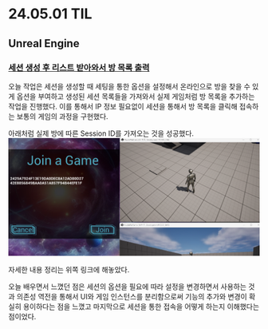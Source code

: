 # 24.05.01 TIL

## Unreal Engine

### [세션 생성 후 리스트 받아와서 방 목록 출력](</Unreal%20Engine/실습/PuzzlePlatforms/PuzzlePlatforms(3).md>)

오늘 작업은 세션을 생성할 때 세팅을 통한 옵션을 설정해서 온라인으로 방을 찾을 수 있게 옵션을 부여하고 생성된 세션 목록들을 가져와서 실제 게임처럼 방 목록을 추가하는 작업을 진행했다. 이를 통해서 IP 정보 필요없이 세션을 통해서 방 목록을 클릭해 접속하는 보통의 게임의 과정을 구현했다.

아래처럼 실제 방에 따른 Session ID를 가져오는 것을 성공했다.
![16](/Assets/Images/Unreal/실습/PuzzlePlatforms/16.png)

자세한 내용 정리는 위쪽 링크에 해놓았다.

오늘 배우면서 느꼈던 점은 세션의 옵션을 필요에 따라 설정을 변경하면서 사용하는 것과 의존성 역전을 통해서 UI와 게임 인스턴스를 분리함으로써 기능의 추가와 변경이 확실히 용이하다는 점을 느꼈고 마지막으로 세션을 통한 접속을 어떻게 하는지 이해했다는 점이었다.
